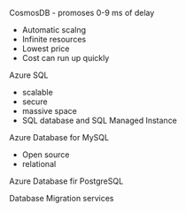 CosmosDB - promoses 0-9 ms of delay
- Automatic scalng 
- Infinite resources 
- Lowest price 
- Cost can run up quickly 

Azure SQL 
- scalable
- secure 
- massive space 
- SQL database and SQL Managed Instance 


Azure Database for MySQL
 - Open source 
 - relational 


Azure Database fir PostgreSQL

Database Migration services